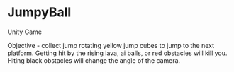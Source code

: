 # JumpyBall
Unity Game

Objective - collect jump rotating yellow jump cubes to jump to the next platform. Getting hit by the rising lava, ai balls, or red obstacles will kill you. Hiting black obstacles will change the angle of the camera. 
